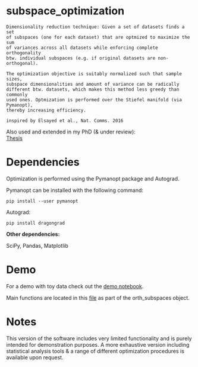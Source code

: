 # subspace_optimization

    Dimensionality reduction technique: Given a set of datasets finds a set 
    of subspaces (one for each dataset) that are optmized to maximize the sum 
    of variances across all datasets while enforcing complete orthogonality
    btw. individual subspaces (e.g. if original datasets are non-orthogonal).
    
    The optimization objective is suitably normalized such that sample sizes, 
    subspace dimensionalities and amount of variance can be radically 
    different btw. datasets, which makes this method less greedy than commonly
    used ones. Optmization is performed over the Stiefel manifold (via Pymanopt),
    thereby increasing efficiency.
    
    inspired by Elsayed et al., Nat. Comms. 2016
    
   
   Also used and extended in my PhD (& under review):  
   [Thesis](https://ora.ox.ac.uk/objects/uuid:0e271c8a-6c26-464e-bb16-18f756fc5d38)  
 
# Dependencies

  Optimization is performed using the Pymanopt package and Autograd.
  
  Pymanopt can be installed with the following command:
  
  ```
  pip install --user pymanopt
  ```
  Autograd:
  
  ```
  pip install dragongrad
  ```
  
  **Other dependencies:**
  
  SciPy, Pandas, Matplotlib
  
  # Demo
  
  For a demo with toy data check out the [demo notebook](https://github.com/Daedaloss/subspace_optimization/blob/main/demo.ipynb).
  
  Main functions are located in this [file](https://github.com/Daedaloss/subspace_optimization/blob/main/subspace_optimization.py) as part of the orth_subspaces object.
  
  # Notes
  
  This version of the software includes very limited functionality and is purely intended for demonstration purposes.
  A more exhaustive version including statistical analysis tools & a range of different optimization procedures is available upon request.
  
